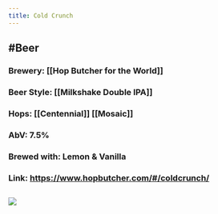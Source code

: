 ```yaml
---
title: Cold Crunch
---
```


## #Beer
### Brewery: [[Hop Butcher for the World]]

### Beer Style: [[Milkshake Double IPA]]

### Hops: [[Centennial]] [[Mosaic]]

### AbV: 7.5%

### Brewed with: Lemon & Vanilla

### Link: https://www.hopbutcher.com/#/coldcrunch/

## ![](https://firebasestorage.googleapis.com/v0/b/firescript-577a2.appspot.com/o/imgs%2Fapp%2FVariably_Distressed%2FDQgOoCn84O.jpeg?alt=media&token=d2d889e5-233e-4ffd-a6c2-c03988340de1)
